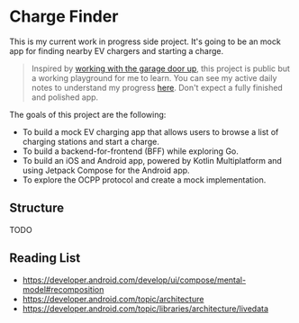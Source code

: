 # Charge Finder

This is my current work in progress side project. It's going to be an mock app for finding nearby EV chargers and starting a charge. 

> Inspired by [working with the garage door up](https://notes.andymatuschak.org/Work_with_the_garage_door_up), this project is public but a working playground for me to learn. You can see my active daily notes to understand my progress [here](./working-notes/). Don't expect a fully finished and polished app.

The goals of this project are the following:
- To build a mock EV charging app that allows users to browse a list of charging stations and start a charge.
- To build a backend-for-frontend (BFF) while exploring Go.
- To build an iOS and Android app, powered by Kotlin Multiplatform and using Jetpack Compose for the Android app.
- To explore the OCPP protocol and create a mock implementation.

## Structure
TODO

## Reading List

- https://developer.android.com/develop/ui/compose/mental-model#recomposition
- https://developer.android.com/topic/architecture
- https://developer.android.com/topic/libraries/architecture/livedata
